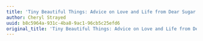 ```yaml
---
title: 'Tiny Beautiful Things: Advice on Love and Life from Dear Sugar'
author: Cheryl Strayed
uuid: b8c5964a-931c-4ba8-9ac1-96cb5c25efd6
original_title: 'Tiny Beautiful Things: Advice on Love and Life from Dear Sugar'
---
```


